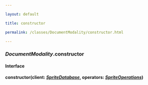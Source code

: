```yaml
---

layout: default

title: constructor

permalink: /classes/DocumentModality/constructor.html

---
```


### _DocumentModality_.constructor

#### Interface

**constructor(**client: *[SpriteDatabase](../../types/SpriteDatabase.html)*, operators: *[SpriteOperations](../../types/SpriteOperations.html)***)**

